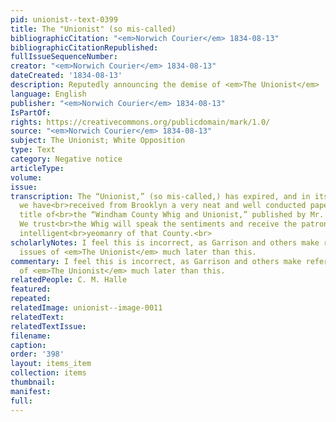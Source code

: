 ```yaml
---
pid: unionist--text-0399
title: The "Unionist" (so mis-called)
bibliographicCitation: "<em>Norwich Courier</em> 1834-08-13"
bibliographicCitationRepublished: 
fullIssueSequenceNumber: 
creator: "<em>Norwich Courier</em> 1834-08-13"
dateCreated: '1834-08-13'
description: Reputedly announcing the demise of <em>The Unionist</em>
language: English
publisher: "<em>Norwich Courier</em> 1834-08-13"
IsPartOf: 
rights: https://creativecommons.org/publicdomain/mark/1.0/
source: "<em>Norwich Courier</em> 1834-08-13"
subject: The Unionist; White Opposition
type: Text
category: Negative notice
articleType: 
volume: 
issue: 
transcription: The “Unionist,” (so mis-called,) has expired, and in its stead [sic]
  we have<br>received from Brooklyn a very neat and well conducted paper bearing the
  title of<br>the “Windham County Whig and Unionist,” published by Mr. C. M. Halle.
  We trust<br>the Whig will speak the sentiments and receive the patronage of the
  intelligent<br>yeomanry of that County.<br>
scholarlyNotes: I feel this is incorrect, as Garrison and others make reference to
  issues of <em>The Unionist</em> much later than this.
commentary: I feel this is incorrect, as Garrison and others make reference to issues
  of <em>The Unionist</em> much later than this.
relatedPeople: C. M. Halle
featured: 
repeated: 
relatedImage: unionist--image-0011
relatedText: 
relatedTextIssue: 
filename: 
caption: 
order: '398'
layout: items_item
collection: items
thumbnail: 
manifest: 
full: 
---
```

